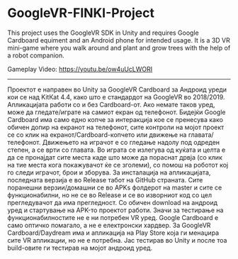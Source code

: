 # GoogleVR-FINKI-Project
This project uses the GoogleVR SDK in Unity and requires Google Cardboard equiment and an Android phone for intended usage. It is a 3D VR mini-game where you walk around and plant and grow trees with the help of a robot companion.

Gameplay Video: https://youtu.be/ow4uUcLWORI
__________________________________________________________________________________________________________________________________________

Проектот е направен во Unity за GoogleVR Cardboard за Андроид уреди кои се над KitКat 4.4, како што е стандардот на GoogleVR во 2018/2019. Апликацијата работи со и без Cardboard-от. Ако немате таков уред, може да гледате/играте на самиот екран од телефонот. Бидејќи Google Cardboard има само едно копче за интеракција кое се пренесува како обичен допир на екранот на телефонот, сите контроли на мојот проект се со клик на екранот/Cardboard-копчето или движење на главата/телефонот. Движењето на играчот е со гледање надолу под одреден степен, а се врти со главата. Во играта се излегува од куќата и целта е да се пронајдат сите места каде што може да пораснат дрвја (со клик на тие места кога покажувачот ќе се зголеми), со помош на роботот кој го следи играчот, брои и зборува.
За инсталација на апликацијата, последната верзија е во Release табот на GitHub страната. Сите поранешни верзии/домашни се во APKs фолдерот на master и сите се функционабилни, но не се во Release и се во изворниот код со цел прегледувачот да има прегледност. Со обичен download на андроид уред и стартување на APK-то проектот работи. Значи за тестирање на функционабилностите не е ни потребен VR уред. Google Cardboard е само оптичко помагало, а не е електронски хардвер. За GoogleVR Cardboard/Daydream има и апликација на Play Store која ги менаџира сите VR апликации, но не е потребна. Јас тестирав во Unity и после тоа build-овите ги тестирав на мојот андроид уред.
